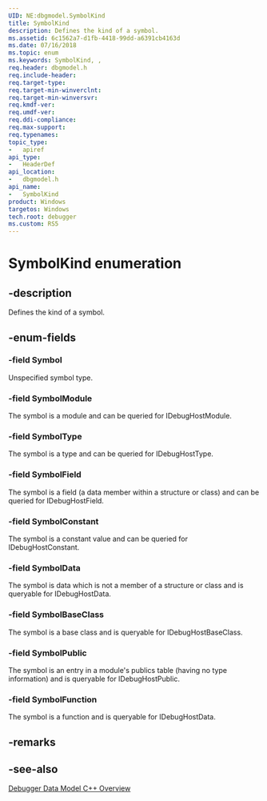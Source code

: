 ```yaml
---
UID: NE:dbgmodel.SymbolKind
title: SymbolKind
description: Defines the kind of a symbol.
ms.assetid: 6c1562a7-d1fb-4418-99dd-a6391cb4163d
ms.date: 07/16/2018
ms.topic: enum
ms.keywords: SymbolKind, , 
req.header: dbgmodel.h
req.include-header:
req.target-type:
req.target-min-winverclnt:
req.target-min-winversvr:
req.kmdf-ver:
req.umdf-ver:
req.ddi-compliance:
req.max-support:
req.typenames: 
topic_type: 
-	apiref
api_type: 
-	HeaderDef
api_location: 
-	dbgmodel.h
api_name: 
-	SymbolKind
product: Windows
targetos: Windows
tech.root: debugger
ms.custom: RS5
---
```


# SymbolKind enumeration

## -description

Defines the kind of a symbol.


## -enum-fields

### -field Symbol 
Unspecified symbol type.

### -field SymbolModule 
The symbol is a module and can be queried for IDebugHostModule.

### -field SymbolType 
The symbol is a type and can be queried for IDebugHostType.

### -field SymbolField 
The symbol is a field (a data member within a structure or class) and can be queried for IDebugHostField.

### -field SymbolConstant 
The symbol is a constant value and can be queried for IDebugHostConstant.

### -field SymbolData 
The symbol is data which is not a member of a structure or class and is queryable for IDebugHostData.

### -field SymbolBaseClass 
The symbol is a base class and is queryable for IDebugHostBaseClass.

### -field SymbolPublic 
The symbol is an entry in a module's publics table (having no type information) and is queryable for IDebugHostPublic.

### -field SymbolFunction 
The symbol is a function and is queryable for IDebugHostData.

## -remarks

## -see-also

[Debugger Data Model C++ Overview](https://docs.microsoft.com/windows-hardware/drivers/debugger/data-model-cpp-overview)
